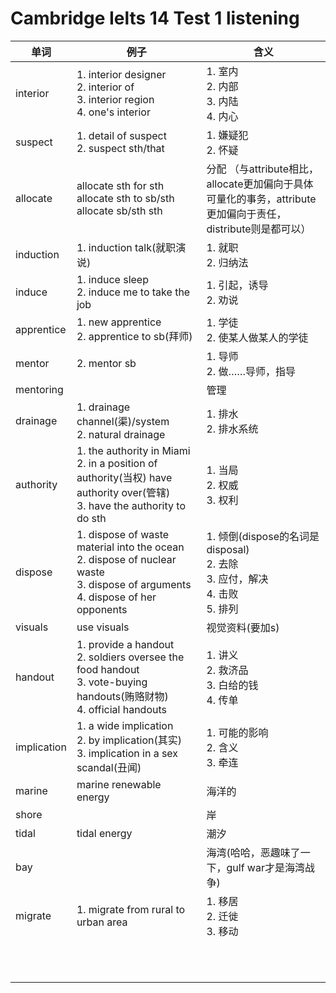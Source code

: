 # Cambridge Ielts 14 Test 1 listening
单词|例子|含义
-|-|-
interior|1. interior designer<br>2. interior of<br>3. interior region<br>4. one's interior|1. 室内<br>2. 内部<br>3. 内陆<br>4. 内心
suspect|1. detail of suspect<br>2. suspect sth/that|1. 嫌疑犯<br>2. 怀疑
allocate|allocate sth for sth<br>allocate sth to sb/sth<br>allocate sb/sth sth|分配 （与attribute相比，allocate更加偏向于具体可量化的事务，attribute更加偏向于责任，distribute则是都可以）
induction|1. induction talk(就职演说)|1. 就职<br>2. 归纳法
induce|1. induce sleep<br>2. induce me to take the job|1. 引起，诱导<br>2. 劝说
apprentice|1. new apprentice<br>2. apprentice to sb(拜师)|1. 学徒<br>2. 使某人做某人的学徒
mentor|2. mentor sb|1. 导师<br>2. 做……导师，指导
mentoring||管理
drainage|1. drainage channel(渠)/system<br>2. natural drainage|1. 排水<br>2. 排水系统
authority|1. the authority in Miami<br>2. in a position of authority(当权) have authority over(管辖)<br>3. have the authority to do sth|1. 当局<br>2. 权威<br>3. 权利
dispose|1. dispose of waste material into the ocean<br>2. dispose of nuclear waste<br>3. dispose of arguments<br>4. dispose of her opponents|1. 倾倒(dispose的名词是disposal)<br>2. 去除<br>3. 应付，解决<br>4. 击败<br>5. 排列
visuals|use visuals|视觉资料(要加s)
handout|1. provide a handout<br>2. soldiers oversee the food handout<br>3. vote-buying handouts(贿赂财物)<br>4. official handouts|1. 讲义<br>2. 救济品<br>3. 白给的钱<br>4. 传单
implication|1. a wide implication<br>2. by implication(其实)<br>3. implication in a sex scandal(丑闻)|1. 可能的影响<br>2. 含义<br>3. 牵连
marine|marine renewable energy|海洋的
shore||岸
tidal|tidal energy|潮汐
bay||海湾(哈哈，恶趣味了一下，gulf war才是海湾战争)
migrate|1. migrate from rural to urban area|1. 移居<br>2. 迁徙<br>3. 移动
||
||
||
||
||
||
||
||
||
||
||